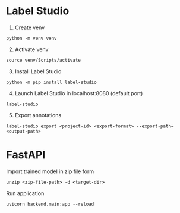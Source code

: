 # Label Studio
1. Create venv
```
python -m venv venv
```
2. Activate venv
```
source venv/Scripts/activate
```
3. Install Label Studio
```
python -m pip install label-studio
```
4. Launch Label Studio in localhost:8080 (default port)
```
label-studio
```
5. Export annotations
```
label-studio export <project-id> <export-format> --export-path=<output-path>
```

# FastAPI
Import trained model in zip file form
```
unzip <zip-file-path> -d <target-dir>
```
Run application
```
uvicorn backend.main:app --reload
```